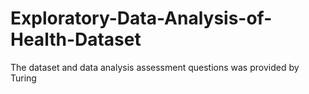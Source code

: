 # Exploratory-Data-Analysis-of-Health-Dataset
The dataset and data analysis assessment questions was provided by Turing
